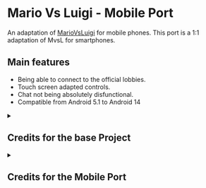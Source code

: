 # Mario Vs Luigi - Mobile Port

An adaptation of [MarioVsLuigi](https://github.com/ipodtouch0218/NSMB-MarioVsLuigi) for mobile phones. This port is a 1:1 adaptation of MvsL for smartphones.

## Main features
- Being able to connect to the official lobbies.
- Touch screen adapted controls.
- Chat not being absolutely disfunctional.
- Compatible from Android 5.1 to Android 14 

<details>
  <summary><h2>Credits for the base Project</h2></summary>

### Original Content:
* New Super Mario Bros.
* New Super Mario Bros. Wii
* Super Mario Maker 2

### Contributors:
* [@ipodtouch0218](https://github.com/ipodtouch0218)
* @GradedWarrior
* [@TheMoogle](https://github.com/TheMoogle)
* [@Skillz](https://github.com/Skillz808)
* [@skarph](https://github.com/skarph)
* [@Zest](https://github.com/zestydevy)
* [@kittenchilly](https://github.com/kittenchilly)
* [@Amy54Desu](https://github.com/Amy54Desu)
* [@Kraken](https://github.com/KrakHub)
* [@ShadowWalker13](https://github.com/ShadowWalker13)
* [@GithubSPerez](https://github.com/GithubSPerez)
  
### QA Testing:
* TheCyVap
* Shadow_Walker13
  
### Level Design:
* Skarph
* TheCyVap
* mindnomad
 
### Rippers:
  
* Demon2Warrier (Background)
* VentureSonic (Background)
* Poudink (Tiles)
* Someone (Tiles)
* Hiccup (Tiles)
* Jouv (Tiles)
* Symbolcom (Enemies)
* Mr. C (Enemies)
* Ragey (Enemies)
* Technokami (Enemies)
* A Refracted Swindler (UI)
* Treeki (UI)
* Double S (Models)
* KartMakerBrosU (Models)
* TeridaxXDOO1 (Models)
* Skarph (Models/Sound)
* LukeWarnut (Sound)
* Luke Hackett (Sound)
* mindnomad (Sound)

</details>


<details>
  <summary><h2>Credits for the Mobile Port</h2></summary>

### All:

- Mark19 (Wark19)
- BasDEV - For port continuation and enhancements.

</details>

